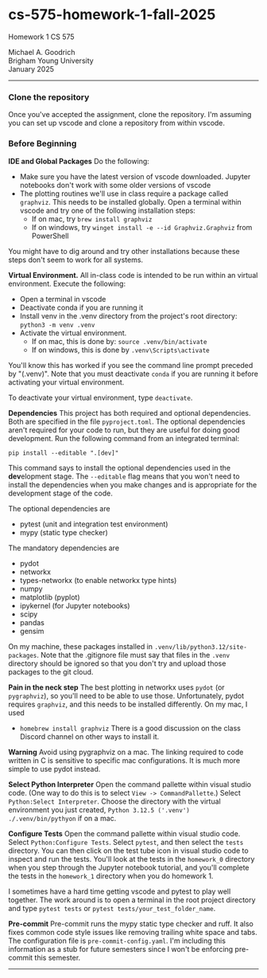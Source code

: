 # cs-575-homework-1-fall-2025
Homework 1 CS 575

Michael A. Goodrich <br>
Brigham Young University <br>
January 2025

---

### Clone the repository

Once you've accepted the assignment, clone the repository. I'm assuming you can set up vscode and clone a repository from within vscode.

### Before Beginning

**IDE and Global Packages**
Do the following:
- Make sure you have the latest version of vscode downloaded. Jupyter notebooks don't work with some older versions of vscode
- The plotting routines we'll use in class require a package called `graphviz`. This needs to be installed globally. Open a terminal within vscode and try one of the following installation steps:
  - If on mac, try `brew install graphviz`
  - If on windows, try `winget install -e --id Graphviz.Graphviz` from PowerShell

You might have to dig around and try other installations because these steps don't seem to work for all systems.



**Virtual Environment.**
All in-class code is intended to be run within an virtual environment. Execute the following:
- Open a terminal in vscode
- Deactivate conda if you are running it
- Install venv in the .venv directory from the project's root directory: `python3 -m venv .venv`
- Activate the virtual environment. 
  - If on mac, this is done by: `source .venv/bin/activate`
  - If on windows, this is done by `.venv\Scripts\activate`

You'll know this has worked if you see the command line prompt preceded by "(.venv)". Note that you must deactivate `conda` if you are running it before activating your virtual environment.

To deactivate your virtual environment, type `deactivate`.

**Dependencies** This project has both required and optional dependencies. Both are specified in the file `pyproject.toml`. The optional dependencies aren't required for your code to run, but they are useful for doing good development. Run the following command from an integrated terminal: 

`pip install --editable ".[dev]"` 

This command says to install the optional dependencies used in the **dev**elopment stage. The `--editable` flag means that you won't need to install the dependencies when you make changes and is appropriate for the development stage of the code.

The optional dependencies are
- pytest (unit and integration test environment)
- mypy (static type checker)

The mandatory dependencies are
- pydot
- networkx
- types-networkx (to enable networkx type hints)
- numpy
- matplotlib (pyplot)
- ipykernel (for Jupyter notebooks)
- scipy 
- pandas
- gensim

On my machine, these packages installed in `.venv/lib/python3.12/site-packages`. Note that the .gitignore file must say that files in the `.venv` directory should be ignored so that you don't try and upload those packages to the git cloud. 

**Pain in the neck step**
The best plotting in networkx uses `pydot` (or `pygraphviz`), so you'll need to be able to use those. Unfortunately, pydot requires `graphviz`, and this needs to be installed differently. On my mac, I used
- `homebrew install graphviz`
There is a good discussion on the class Discord channel on other ways to install it.

**Warning** Avoid using pygraphviz on a mac. The linking required to code written in C is sensitive to specific mac configurations. It is much more simple to use pydot instead. 

**Select Python Interpreter** Open the command pallette within visual studio code. (One way to do this is to select `View -> CommandPallette`.) Select `Python:Select Interpreter`. Choose the directory with the virtual environment you just created, `Python 3.12.5 ('.venv') ./.venv/bin/pythyon` if on a mac.

**Configure Tests** Open the command pallette within visual studio code. Select `Python:Configure Tests`. Select `pytest`, and then select the `tests` directory. You can then click on the test tube icon in visual studio code to inspect and run the tests. You'll look at the tests in the `homework_0` directory when you step through the Jupyter notebook tutorial, and you'll complete the tests in the `homework_1` directory when you do homework 1.

I sometimes have a hard time getting vscode and pytest to play well together. The work around is to open a terminal in the root project directory and type `pytest tests` or `pytest tests/your_test_folder_name`. 

**Pre-commit** Pre-commit runs the mypy static type checker and ruff. It also fixes common code style issues like removing trailing white space and tabs. The configuration file is `pre-commit-config.yaml`. I'm including this information as a stub for future semesters since I won't be enforcing pre-commit this semester.

---




